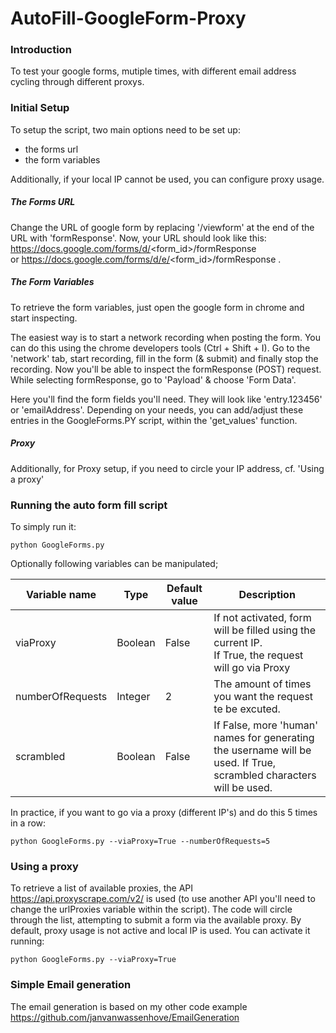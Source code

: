 # AutoFill-GoogleForm-Proxy

### Introduction
To test your google forms, mutiple times, with different email address cycling through different proxys.

### Initial Setup 
To setup the script, two main options need to be set up:
- the forms url
- the form variables

Additionally, if your local IP cannot be used, you can configure proxy usage.

##### The Forms URL
Change the URL of google form by replacing '/viewform' at the end of the URL with 'formResponse'. 
Now, your URL should look like this: https://docs.google.com/forms/d/<form_id>/formResponse <br/>
or https://docs.google.com/forms/d/e/<form_id>/formResponse .

##### The Form Variables
To retrieve the form variables, just open the google form in chrome and start inspecting.

The easiest way is to start a network recording when posting the form.
You can do this using the chrome developers tools (Ctrl + Shift + I).
Go to the 'network' tab, start recording, fill in the form (& submit) and finally stop the recording.
Now you'll be able to inspect the formResponse (POST) request.
While selecting formResponse, go to 'Payload' & choose 'Form Data'.

Here you'll find the form fields you'll need.
They will look like 'entry.123456' or 'emailAddress'.
Depending on your needs, you can add/adjust these entries in the GoogleForms.PY script, within the 'get_values' function.

##### Proxy
Additionally, for Proxy setup, if you need to circle your IP address, cf. 'Using a proxy'

### Running the auto form fill script

To simply run it:

`python GoogleForms.py`

Optionally following variables can be manipulated;

| Variable name    | Type    | Default value | Description                                                                                                        |
|------------------|---------|---------------|--------------------------------------------------------------------------------------------------------------------|
| viaProxy         | Boolean | False         | If not activated, form will be filled using the current IP.<br/> If True, the request will go via Proxy            |
| numberOfRequests | Integer | 2             | The amount of times you want the request te be excuted.                                                            |
|    scrambled              | Boolean | False         | If False, more 'human' names for generating the username will be used. If True, scrambled characters will be used. |

In practice, if you want to go via a proxy (different IP's) and do this 5 times in a row:

`python GoogleForms.py --viaProxy=True --numberOfRequests=5`

### Using a proxy
To retrieve a list of available proxies, the API https://api.proxyscrape.com/v2/ is used 
(to use another API you'll need to change the urlProxies variable within the script). 
The code will circle through the list, attempting to submit a form via the available proxy.
By default, proxy usage is not active and local IP is used.
You can activate it running:

`python GoogleForms.py --viaProxy=True`

### Simple Email generation
The email generation is based on my other code example https://github.com/janvanwassenhove/EmailGeneration
